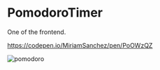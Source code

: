 # PomodoroTimer
One of the frontend.

https://codepen.io/MiriamSanchez/pen/PoOWzQZ

![pomodoro](https://user-images.githubusercontent.com/94837339/201783095-6445ffe7-8e28-4df7-80a3-a06a27b474bb.jpg)
